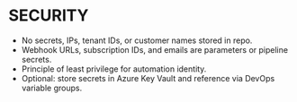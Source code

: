 # SECURITY

- No secrets, IPs, tenant IDs, or customer names stored in repo.
- Webhook URLs, subscription IDs, and emails are parameters or pipeline secrets.
- Principle of least privilege for automation identity.
- Optional: store secrets in Azure Key Vault and reference via DevOps variable groups.
